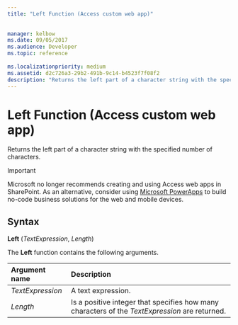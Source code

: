 ```yaml
---
title: "Left Function (Access custom web app)"
 
 
manager: kelbow
ms.date: 09/05/2017
ms.audience: Developer
ms.topic: reference
  
ms.localizationpriority: medium
ms.assetid: d2c726a3-29b2-491b-9c14-b4523f7f08f2
description: "Returns the left part of a character string with the specified number of characters."
---
```


# Left Function (Access custom web app)

Returns the left part of a character string with the specified number of characters.
  
> [!IMPORTANT]
> Microsoft no longer recommends creating and using Access web apps in SharePoint. As an alternative, consider using [Microsoft PowerApps](https://powerapps.microsoft.com/en-us/) to build no-code business solutions for the web and mobile devices. 
  
## Syntax

 **Left** (*TextExpression*, *Length*) 
  
The **Left** function contains the following arguments. 
  
|**Argument name**|**Description**|
|:-----|:-----|
| *TextExpression*  <br/> |A text expression.  <br/> |
| *Length*  <br/> |Is a positive integer that specifies how many characters of the  *TextExpression*  are returned.  <br/> |
   

